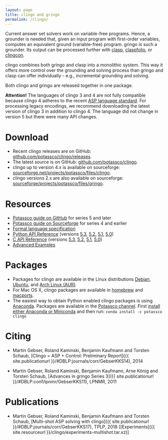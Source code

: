 ```yaml
---
layout: page
title: clingo and gringo
permalink: /clingo/
---
```


Current answer set solvers work on variable-free programs.
Hence, a grounder is needed that, given an input program with first-order variables, computes an equivalent ground (variable-free) program.
gringo is such a grounder.
Its output can be processed further with [clasp](/clasp/), [claspfolio](/labs/claspfolio/), or [clingcon](/clingcon/).

clingo combines both gringo and clasp into a monolithic system.
This way it offers more control over the grounding and solving process than gringo and clasp can offer individually - e.g., incremental grounding and solving.

Both clingo and gringo are released together in one package.

**Attention!** The languages of clingo 3 and 4 are not fully compatible because clingo 4 adheres to the recent [ASP language standard](https://www.mat.unical.it/aspcomp2013/ASPStandardization).
For processing legacy encodings, we recommend downloading the latest version of clingo 3 in addition to clingo 4.
The language did not change in version 5 but there were many API changes.

# Download

- Recent clingo releases are on GitHub: [github.com/potassco/clingo/releases](https://github.com/potassco/clingo/releases).
- The latest source is on GitHub: [github.com/potassco/clingo](https://github.com/potassco/clingo).
- clingo up to version 4.x is available on sourceforge: [sourceforge.net/projects/potassco/files/clingo](https://sourceforge.net/projects/potassco/files/clingo/).
- clingo versions 2.x are also available on sourceforge: [sourceforge/projects/potassco/files/gringo](https://sourceforge.net/projects/potassco/files/gringo/).

# Resources

- [Potassco guide on GitHub](https://github.com/potassco/guide/releases/) for series 5 and later
- [Potassco guide on Sourceforge](https://sourceforge.net/projects/potassco/files/guide/) for series 4 and earlier
- [Formal language specification](https://www.cs.utexas.edu/users/vl/papers/AG.pdf)
- [Python API Reference](/clingo/python-api/current/clingo.html) (versions
  [5.3](/clingo/python-api/5.3/clingo.html),
  [5.2](/clingo/python-api/5.2/clingo.html),
  [5.1](/clingo/python-api/5.1/clingo.html),
  [5.0](/clingo/python-api/5.0/clingo.html))
- [C API Reference](/clingo/c-api/current/) (versions
  [5.3](/clingo/c-api/5.3/),
  [5.2](/clingo/c-api/5.2/),
  [5.1](/clingo/c-api/5.1/),
  [5.0](/clingo/c-api/5.0/))
- [Advanced Examples](/clingo/examples/)

# Packages

- Packages for clingo are available in the Linux distributions
[Debian](https://www.debian.org/),
[Ubuntu](http://www.ubuntu.com/), and
[Arch Linux (AUR)](https://aur.archlinux.org/).
- For Mac OS X, clingo packages are available in
[homebrew](http://brew.sh/) and
[macports](https://www.macports.org/).
- The easiest way to obtain Python enabled clingo packages is using [Anaconda](https://conda.io).
  Packages are available in the [Potassco channel](https://anaconda.org/potassco/clingo).
  First [install either Anaconda or Miniconda](https://conda.io/docs/user-guide/install/index.html) and then run:
  `conda install -c potassco clingo`

# Citing

- Martin Gebser, Roland Kaminski, Benjamin Kaufmann and Torsten Schaub,
  [Clingo = ASP + Control: Preliminary Report]({{ site.publicationurl }}/#DBLP:journals/corr/GebserKKS14), 2014

- Martin Gebser, Roland Kaminski, Benjamin Kaufmann, Arne König and Torsten Schaub,
  [Advances in gringo Series 3]({{ site.publicationurl }}/#DBLP:conf/lpnmr/GebserKKS11), LPNMR, 2011

# Publications

- Martin Gebser, Roland Kaminski, Benjamin Kaufmann and Torsten Schaub,
  [Multi-shot ASP solving with clingo]({{ site.publicationurl }}/#DBLP:journals/corr/GebserKKS17), TPLP, 2018
  \[[Experiments]({{ site.resourceurl }}/clingo/experiments-multishot.tar.xz)\]
